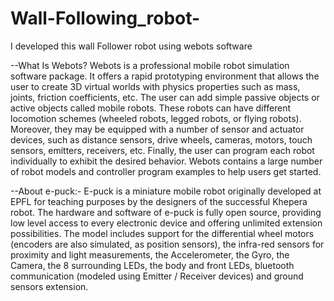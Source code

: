 # Wall-Following_robot-
I developed this wall Follower robot using webots software

--What Is Webots?
Webots is a professional mobile robot simulation software package. It offers a rapid prototyping environment that allows the user to create 3D virtual worlds with physics properties such as mass, joints, friction coefficients, etc. The user can add simple passive objects or active objects called mobile robots. These robots can have different locomotion schemes (wheeled robots, legged robots, or flying robots). Moreover, they may be equipped with a number of sensor and actuator devices, such as distance sensors, drive wheels, cameras, motors, touch sensors, emitters, receivers, etc. Finally, the user can program each robot individually to exhibit the desired behavior. Webots contains a large number of robot models and controller program examples to help users get started.

--About e-puck:-
E-puck is a miniature mobile robot originally developed at EPFL for teaching purposes by the designers of the successful Khepera robot. The hardware and software of e-puck is fully open source, providing low level access to every electronic device and offering unlimited extension possibilities.
The model includes support for the differential wheel motors (encoders are also simulated, as position sensors), the infra-red sensors for proximity and light measurements, the Accelerometer, the Gyro, the Camera, the 8 surrounding LEDs, the body and front LEDs, bluetooth communication (modeled using Emitter / Receiver devices) and ground sensors extension.
